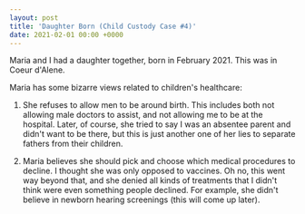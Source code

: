 ```yaml
---
layout: post
title: 'Daughter Born (Child Custody Case #4)'
date: 2021-02-01 00:00 +0000
---
```

Maria and I had a daughter together, born in February 2021. This was in Coeur d'Alene.

Maria has some bizarre views related to children's healthcare:

1. She refuses to allow men to be around birth. This includes both not allowing male doctors to assist, and not allowing me to be at the hospital. Later, of course, she tried to say I was an absentee parent and didn't want to be there, but this is just another one of her lies to separate fathers from their children.

2. Maria believes she should pick and choose which medical procedures to decline. I thought she was only opposed to vaccines. Oh no, this went way beyond that, and she denied all kinds of treatments that I didn't think were even something people declined. For example, she didn't believe in newborn hearing screenings (this will come up later).
